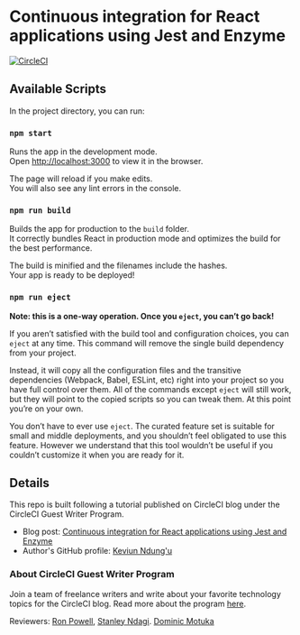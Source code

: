 # Continuous integration for React applications using Jest and Enzyme
[![CircleCI](https://circleci.com/gh/CIRCLECI-GWP/react-jest-enzyme/tree/main.svg?style=svg)](https://circleci.com/gh/CIRCLECI-GWP/react-jest-enzyme/tree/main)

## Available Scripts

In the project directory, you can run:

### `npm start`

Runs the app in the development mode.<br>
Open [http://localhost:3000](http://localhost:3000) to view it in the browser.

The page will reload if you make edits.<br>
You will also see any lint errors in the console.

### `npm run build`

Builds the app for production to the `build` folder.<br>
It correctly bundles React in production mode and optimizes the build for the best performance.

The build is minified and the filenames include the hashes.<br>
Your app is ready to be deployed!

### `npm run eject`

**Note: this is a one-way operation. Once you `eject`, you can’t go back!**

If you aren’t satisfied with the build tool and configuration choices, you can `eject` at any time. This command will remove the single build dependency from your project.

Instead, it will copy all the configuration files and the transitive dependencies (Webpack, Babel, ESLint, etc) right into your project so you have full control over them. All of the commands except `eject` will still work, but they will point to the copied scripts so you can tweak them. At this point you’re on your own.

You don’t have to ever use `eject`. The curated feature set is suitable for small and middle deployments, and you shouldn’t feel obligated to use this feature. However we understand that this tool wouldn’t be useful if you couldn’t customize it when you are ready for it.

## Details

This repo is built following a tutorial published on CircleCI blog under the CircleCI Guest Writer Program.

- Blog post: [Continuous integration for React applications using Jest and Enzyme][blog]
- Author's GitHub profile: [Keviun Ndung'u][author]

### About CircleCI Guest Writer Program

Join a team of freelance writers and write about your favorite technology topics for the CircleCI blog. Read more about the program [here][gwp-program].

Reviewers: [Ron Powell][ron], [Stanley Ndagi][stan]. [Dominic  Motuka][daumie]


[blog]: https://circleci.com/blog/continuously-testing-react-applications-with-jest-and-enzyme/
[author]: https://github.com/kevgathuku

[gwp-program]: https://circle.ci/3ahQxfu
[ron]: https://github.com/ronpowelljr
[stan]: https://github.com/NdagiStanley
[daumie]: https://github.com/daumie%